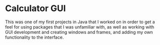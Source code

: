 <h1>
  Calculator GUI
</h1>

This was one of my first projects in Java that I worked on in order to get a feel for using packages that I was unfamiliar with, as well as working with GUI development and creating
windows and frames, and adding my own functionality to the interface. 
